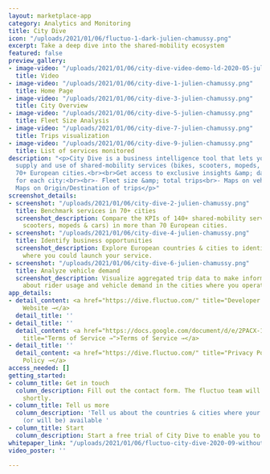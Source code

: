 ```yaml
---
layout: marketplace-app
category: Analytics and Monitoring
title: City Dive
icon: "/uploads/2021/01/06/fluctuo-1-dark-julien-chamussy.png"
excerpt: Take a deep dive into the shared-mobility ecosystem
featured: false
preview_gallery:
- image-video: "/uploads/2021/01/06/city-dive-video-demo-ld-2020-05-julien-chamussy.mp4"
  title: Video
- image-video: "/uploads/2021/01/06/city-dive-1-julien-chamussy.png"
  title: Home Page
- image-video: "/uploads/2021/01/06/city-dive-3-julien-chamussy.png"
  title: City Overview
- image-video: "/uploads/2021/01/06/city-dive-5-julien-chamussy.png"
  title: Fleet Size Analysis
- image-video: "/uploads/2021/01/06/city-dive-7-julien-chamussy.png"
  title: Trips visualization
- image-video: "/uploads/2021/01/06/city-dive-9-julien-chamussy.png"
  title: List of services monitored
description: "<p>City Dive is a business intelligence tool that lets you track the
  supply and use of shared-mobility services (bikes, scooters, mopeds, and cars) in
  70+ European cities.<br><br>Get access to exclusive insights &amp; daily metrics
  for each city:<br><br>- Fleet size &amp; total trips<br>- Maps on vehicles deployment<br>-
  Maps on Origin/Destination of trips</p>"
screenshot_details:
- screenshot: "/uploads/2021/01/06/city-dive-2-julien-chamussy.png"
  title: Benchmark services in 70+ cities
  screenshot_description: Compare the KPIs of 140+ shared-mobility services (bikes,
    scooters, mopeds & cars) in more than 70 European cities.
- screenshot: "/uploads/2021/01/06/city-dive-4-julien-chamussy.png"
  title: Identify business opportunities
  screenshot_description: Explore European countries & cities to identify markets
    where you could launch your service.
- screenshot: "/uploads/2021/01/06/city-dive-6-julien-chamussy.png"
  title: Analyze vehicle demand
  screenshot_description: Visualize aggregated trip data to make informed conclusions
    about rider usage and vehicle demand in the cities where you operate.
app_details:
- detail_content: <a href="https://dive.fluctuo.com/" title="Developer Website →">Developer
    Website →</a>
  detail_title: ''
- detail_title: ''
  detail_content: <a href="https://docs.google.com/document/d/e/2PACX-1vQZN0Bkm36xEf-Y-7NLSeXbIsEYsAWqhtfhi6KqF9Mx0BXAUzlF-mZE0B0vlREFLHxsL89Pjjk4XOYn/pub"
    title="Terms of Service →">Terms of Service →</a>
- detail_title: ''
  detail_content: <a href="https://dive.fluctuo.com/" title="Privacy Policy →">Privacy
    Policy →</a>
access_needed: []
getting_started:
- column_title: Get in touch
  column_description: Fill out the contact form. The fluctuo team will get in touch
    shortly.
- column_title: Tell us more
  column_description: 'Tell us about the countries & cities where your services are
    (or will be) available '
- column_title: Start
  column_description: Start a free trial of City Dive to enable you to test its functionalities.
whitepaper_link: "/uploads/2021/01/06/fluctuo-city-dive-2020-09-without-pricing-julien-chamussy.pdf"
video_poster: ''

---
```


